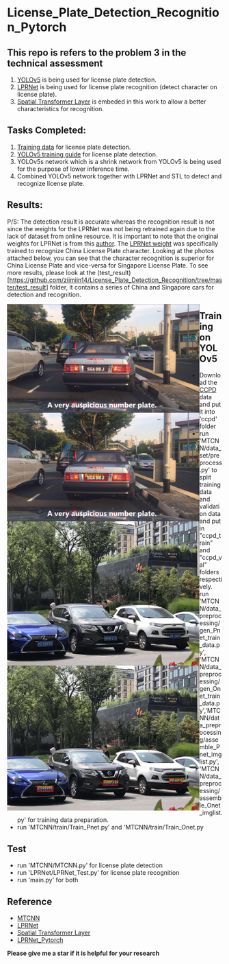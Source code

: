 # License_Plate_Detection_Recognition_Pytorch
## This repo is refers to the problem 3 in the technical assessment
1) [YOLOv5](https://github.com/ultralytics/yolov5) is being used for license plate detection. 
2) [LPRNet](https://arxiv.org/abs/1806.10447) is being used for license plate recognition (detect character on license plate).
3) [Spatial Transformer Layer](https://arxiv.org/abs/1506.02025) is embeded in this work to allow a better characteristics for recognition.

## Tasks Completed:
1) [Training data](https://www.kaggle.com/andrewmvd/car-plate-detection) for license plate detection.
2) [YOLOv5 training guide](https://github.com/ultralytics/yolov5/wiki/Train-Custom-Data) for license plate detection.
3) YOLOv5s network which is a shrink network from YOLOv5 is being used for the purpose of lower inference time.
4) Combined YOLOv5 network together with LPRNet and STL to detect and recognize license plate.



## Results:
P/S: The detection result is accurate whereas the recognition result is not since the weights for the LPRNet was not being retrained again due to the lack of dataset from online resource. It is important to note that the original weights for LPRNet is from this [author](https://github.com/xuexingyu24/License_Plate_Detection_Pytorch). The [LPRNet weight](https://github.com/xuexingyu24/License_Plate_Detection_Pytorch/blob/master/LPRNet/weights/Final_LPRNet_model.pth) was specifically trained to recognize China License Plate character. Looking at the photos attached below, you can see that the character recognition is superior for China License Plate and vice-versa for Singapore License Plate. To see more results, please look at the (test_result)[https://github.com/ziimiin14/License_Plate_Detection_Recognition/tree/master/test_result] folder, it contains a series of China and Singapore cars for detection and recognition.

<img src="test/SGcar_1.jpg"  width="450" style="float: left;"> <img src="test_result/detected_SGcar_1.jpg"  width="450" style="float: left;">
<img src="test/1.jpg"  width="450" style="float: left;"> <img src="test_result/detected_1.jpg"  width="450" style="float: left;">




## Training on YOLOv5
* Download the [CCPD](https://github.com/detectRecog/CCPD) data and put it into 'ccpd' folder
* run 'MTCNN/data_set/preprocess.py' to split training data and validation data and put in "ccpd_train" and "ccpd_val" folders respectively.
* run 'MTCNN/data_preprocessing/gen_Pnet_train_data.py', 'MTCNN/data_preprocessing/gen_Onet_train_data.py','MTCNN/data_preprocessing/assemble_Pnet_imglist.py', 'MTCNN/data_preprocessing/assemble_Onet_imglist.py' for training data preparation.
* run 'MTCNN/train/Train_Pnet.py' and 'MTCNN/train/Train_Onet.py





## Test
* run 'MTCNN/MTCNN.py' for license plate detection
* run 'LPRNet/LPRNet_Test.py' for license plate recognition
* run 'main.py' for both

## Reference
* [MTCNN](https://arxiv.org/abs/1604.02878v1)
* [LPRNet](https://arxiv.org/abs/1806.10447)
* [Spatial Transformer Layer](https://arxiv.org/abs/1506.02025)
* [LPRNet_Pytorch](https://github.com/sirius-ai/LPRNet_Pytorch)

**Please give me a star if it is helpful for your research**
